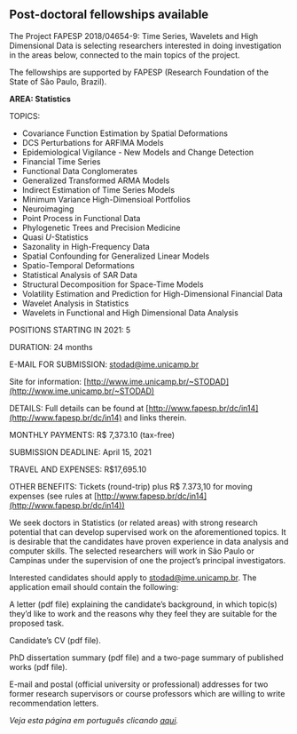 ## Post-doctoral fellowships available

The Project FAPESP 2018/04654-9: Time Series, Wavelets and High
Dimensional Data is selecting researchers interested in doing
investigation in the areas below, connected to the main topics of the
project.

The fellowships are supported by FAPESP (Research Foundation of the
State of São Paulo, Brazil).

**AREA: Statistics**

TOPICS:

-   Covariance Function Estimation by Spatial Deformations
-   DCS Perturbations for ARFIMA Models
-   Epidemiological Vigilance - New Models and Change Detection
-   Financial Time Series
-   Functional Data Conglomerates
-   Generalized Transformed ARMA Models
-   Indirect Estimation of Time Series Models
-   Minimum Variance High-Dimensioal Portfolios
-   Neuroimaging
-   Point Process in Functional Data
-   Phylogenetic Trees and Precision Medicine
-   Quasi *U*-Statistics
-   Sazonality in High-Frequency Data
-   Spatial Confounding for Generalized Linear Models
-   Spatio-Temporal Deformations
-   Statistical Analysis of SAR Data
-   Structural Decomposition for Space-Time Models
-   Volatility Estimation and Prediction for High-Dimensional Financial Data
-   Wavelet Analysis in Statistics
-   Wavelets in Functional and High Dimensional Data Analysis

POSITIONS STARTING IN 2021: 5

DURATION: 24 months

E-MAIL FOR SUBMISSION: [stodad@ime.unicamp.br](mailto:stodad@ime.unicamp.br)

Site for information: [http://www.ime.unicamp.br/~STODAD](http://www.ime.unicamp.br/~STODAD)

DETAILS: Full details can be found at [http://www.fapesp.br/dc/in14](http://www.fapesp.br/dc/in14) and
links therein.

MONTHLY PAYMENTS: R\$ 7,373.10 (tax-free)

SUBMISSION DEADLINE: April 15, 2021

TRAVEL AND EXPENSES: R\$17,695.10

OTHER BENEFITS: Tickets (round-trip) plus R\$ 7.373,10 for moving
expenses (see rules at [http://www.fapesp.br/dc/in14](http://www.fapesp.br/dc/in14))

We seek doctors in Statistics (or related areas) with strong research
potential that can develop supervised work on the aforementioned topics.
It is desirable that the candidates have proven experience in data
analysis and computer skills. The selected researchers will work in São
Paulo or Campinas under the supervision of one the project’s principal
investigators.

Interested candidates should apply to [stodad@ime.unicamp.br](mailto:stodad@ime.unicamp.br). The
application email should contain the following:

A letter (pdf file) explaining the candidate’s background, in which
topic(s) they’d like to work and the reasons why they feel they are
suitable for the proposed task.

Candidate’s CV (pdf file).

PhD dissertation summary (pdf file) and a two-page summary of published
works (pdf file).

E-mail and postal (official university or professional) addresses for
two former research supervisors or course professors which are willing
to write recommendation letters.

*Veja esta página em português clicando [aqui](PD_advertisement.md).*
